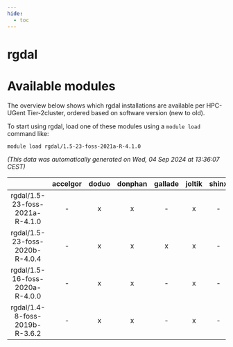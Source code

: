 ```yaml
---
hide:
  - toc
---
```


rgdal
=====

# Available modules


The overview below shows which rgdal installations are available per HPC-UGent Tier-2cluster, ordered based on software version (new to old).

To start using rgdal, load one of these modules using a `module load` command like:

```shell
module load rgdal/1.5-23-foss-2021a-R-4.1.0
```

*(This data was automatically generated on Wed, 04 Sep 2024 at 13:36:07 CEST)*  

| |accelgor|doduo|donphan|gallade|joltik|shinx|skitty|
| :---: | :---: | :---: | :---: | :---: | :---: | :---: | :---: |
|rgdal/1.5-23-foss-2021a-R-4.1.0|-|x|x|-|x|-|x|
|rgdal/1.5-23-foss-2020b-R-4.0.4|-|x|x|x|x|-|x|
|rgdal/1.5-16-foss-2020a-R-4.0.0|-|x|x|-|x|-|x|
|rgdal/1.4-8-foss-2019b-R-3.6.2|-|x|x|-|x|-|x|

